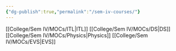 ```yaml
---
{"dg-publish":true,"permalink":"/sem-iv-courses/"}
---
```


[[College/Sem IV/MOCs/ITL\|ITL]]
[[College/Sem IV/MOCs/DS\|DS]]
[[College/Sem IV/MOCs/Physics\|Physics]]
[[College/Sem IV/MOCs/EVS\|EVS]]
